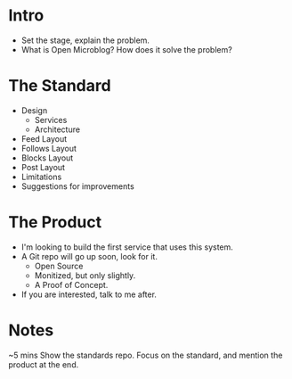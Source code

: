 # Intro
- Set the stage, explain the problem.
- What is Open Microblog? How does it solve the problem?
# The Standard
- Design
	- Services
	- Architecture
- Feed Layout
- Follows Layout
- Blocks Layout
- Post Layout
- Limitations
- Suggestions for improvements
# The Product
- I'm looking to build the first service that uses this system.
- A Git repo will go up soon, look for it.
	- Open Source
	- Monitized, but only slightly.
	- A Proof of Concept.
- If you are interested, talk to me after.

# Notes
~5 mins
Show the standards repo.
Focus on the standard, and mention the product at the end.